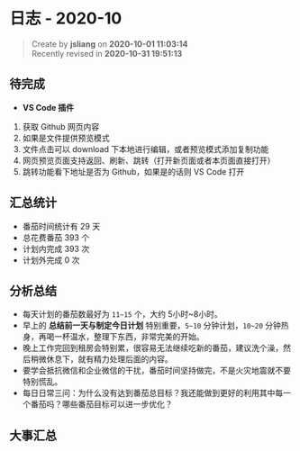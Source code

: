 日志 - 2020-10
===

> Create by **jsliang** on **2020-10-01 11:03:14**  
> Recently revised in **2020-10-31 19:51:13**

## 待完成

* **VS Code 插件**

1. 获取 Github 网页内容
2. 如果是文件提供预览模式
3. 文件点击可以 download 下本地进行编辑，或者预览模式添加复制功能
4. 网页预览页面支持返回、刷新、跳转（打开新页面或者本页面直接打开）
5. 跳转功能看下地址是否为 Github，如果是的话则 VS Code 打开

## 汇总统计

* 番茄时间统计有 29 天
* 总花费番茄 393 个
* 计划内完成 393 次
* 计划外完成 0 次

## 分析总结

* 每天计划的番茄数最好为 `11~15` 个，大约 5小时~8小时。
* 早上的 **总结前一天与制定今日计划** 特别重要，`5~10` 分钟计划，`10~20` 分钟热身，再喝一杯温水，整理下东西，非常完美的开始。
* 晚上工作完回到租房会特别累，很容易无法继续吃新的番茄，建议洗个澡，然后稍微休息下，就有精力处理后面的内容。
* 要学会抵抗微信和企业微信的干扰，番茄时间坚持做完，不是火灾地震就不要特别慌乱。
* 每日日常三问：为什么没有达到番茄总目标？我还能做到更好的利用其中每一个番茄吗？哪些番茄目标可以进一步优化？

## 大事汇总
